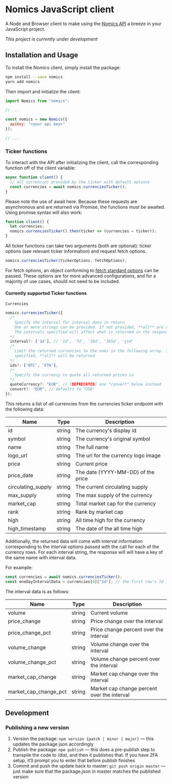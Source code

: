 # Nomics JavaScript client

A Node and Browser client to make using the [Nomics API](https://api.nomics.com) a breeze in your JavaScript project.

_This project is currently under development_

## Installation and Usage

To install the Nomics client, simply install the package:

```sh
npm install --save nomics
yarn add nomics
```

Then import and initialize the client:

```javascript
import Nomics from "nomics";

// ...

const nomics = new Nomics({
  apiKey: "<your api key>"
});

// ...
```

### Ticker functions

To interact with the API after initializing the client, call the corresponding function off of the client variable:

```javascript
async function client() {
  // all currencies provided by the ticker with default options
  const currencies = await nomics.currenciesTicker();
}
```

Please note the use of await here. Because these requests are asynchronous and are returned via Promise, the functions must be awaited. Using promise syntax will also work:

```javascript
function client() {
  let currencies;
  nomics.currenciesTicker().then(ticker => (currencies = ticker));
}
```

All ticker functions can take two arguments (both are optional): ticker options (see relevant ticker information) and request fetch options.

```javascript
nomics.currenciesTicker(tickerOptions, fetchOptions);
```

For fetch options, an object conforming to [fetch standard options](https://github.com/bitinn/node-fetch#options) can be passed. These options are for more advanced configurations, and for a majority of use cases, should not need to be included.

#### Currently supported Ticker functions

`Currencies`

```javascript
nomics.currenciesTicker({
  /*
    Specify the interval for interval data in return
    One or more strings can be provided. If not provided, **all** are used.
    The intervals specified will affect what is returned in the response (see below)
  */
  interval?: ['1d'], // '1d', '7d', '30d', '365d', 'ytd'
  /*
    Limit the returned currencies to the ones in the following array. If not
    specified, **all** will be returned
  */
  ids?: ['BTC', 'ETH'],
  /*
    Specify the currency to quote all returned prices in
  */
  quoteCurrency?: "EUR", // [DEPRECATED] use "convert" below instead
  convert?: "EUR", // defaults to "USD"
});
```

This returns a list of _all_ currencies from the currencies ticker endpoint with the following data:

| Name               | Type   | Description                         |
| ------------------ | ------ | ----------------------------------- |
| id                 | string | The currency's display id           |
| symbol             | string | The currency's original symbol      |
| name               | string | The full name                       |
| logo_url           | string | The url for the currency logo image |
| price              | string | Current price                       |
| price_date         | string | The date (YYYY-MM-DD) of the price  |
| circulating_supply | string | The current circulating supply      |
| max_supply         | string | The max supply of the currency      |
| market_cap         | string | Total market cap for the currency   |
| rank               | string | Rank by market cap                  |
| high               | string | All time high for the currency      |
| high_timestamp     | string | The date of the all time high       |

Additionally, the returned data will come with interval information corresponding to the interval options passed with the call for each of the currency rows. For each interval string, the response will will have a key of the same name with interval data.

For example:

```javascript
const currencies = await nomics.currenciesTicker();
const oneDayIntervalData = currencies[0]["1d"]; // the first row's 1d interval
```

The interval data is as follows:

| Name                  | Type   | Description                                 |
| --------------------- | ------ | ------------------------------------------- |
| volume                | string | Current volume                              |
| price_change          | string | Price change over the interval              |
| price_change_pct      | string | Price change percent over the interval      |
| volume_change         | string | Volume change over the interval             |
| volume_change_pct     | string | Volume change percent over the interval     |
| market_cap_change     | string | Market cap change over the interval         |
| market_cap_change_pct | string | Market cap change percent over the interval |

## Development

### Publishing a new version

1. Version the package: `npm version {patch | minor | major}` — this updates the package json accordingly
1. Publish the package: `npm publish` — this does a pre-publish step to transpile the code to /dist, and then it publishes that. If you have 2FA setup, it’ll prompt you to enter that before publish finishes
1. Commit and push the update back to master: `git push origin master` — just make sure that the package.json in master matches the published version
